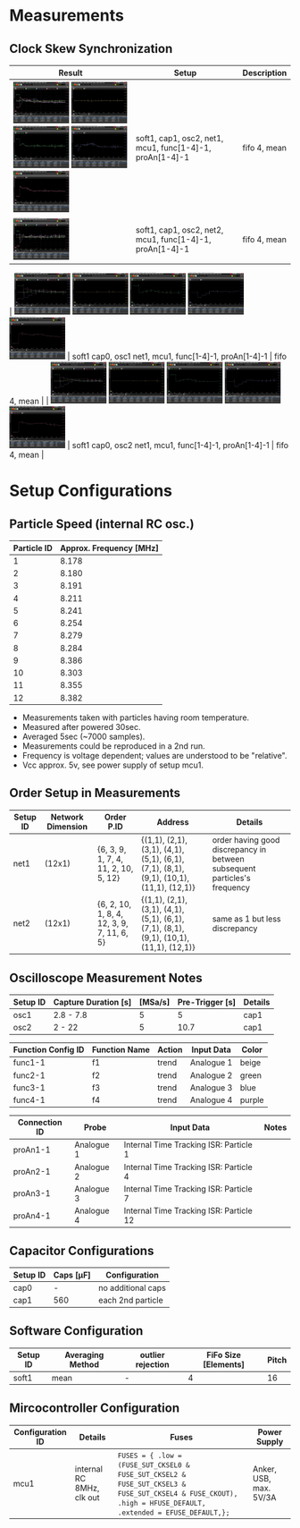 Measurements
============

Clock Skew Synchronization
--------------------------

| Result | Setup | Description | 
|--------|-------|-------------|
| <img src="./results/clock-skew-synchronization/sync-clock-skew-fifo4-mean-pitch16-c560-each2nd-particle-order1-20sec-0.png" width=100 /> <img src="./results/clock-skew-synchronization/sync-clock-skew-fifo4-mean-pitch16-c560-each2nd-particle-order1-20sec-1.png" width=100 /> <img src="./results/clock-skew-synchronization/sync-clock-skew-fifo4-mean-pitch16-c560-each2nd-particle-order1-20sec-2.png" width=100 /> <img src="./results/clock-skew-synchronization/sync-clock-skew-fifo4-mean-pitch16-c560-each2nd-particle-order1-20sec-3.png" width=100 /> <img src="./results/clock-skew-synchronization/sync-clock-skew-fifo4-mean-pitch16-c560-each2nd-particle-order1-20sec-4.png" width=100 /> | soft1, cap1, osc2, net1, mcu1, func[1-4]-1, proAn[1-4]-1 | fifo 4, mean | 
| <img src="./results/clock-skew-synchronization/sync-clock-skew-fifo4-mean-pitch16-c560-each2nd-particle-order2-20sec-0.png" width=100 /> | soft1, cap1, osc2, net2, mcu1, func[1-4]-1, proAn[1-4]-1 | fifo 4, mean |

| <img src="./results/clock-skew-synchronization/sync-clock-skew-fifo4-mean-pitch16-c0-order1-5sec-0.png" width=100 />
<img src="./results/clock-skew-synchronization/sync-clock-skew-fifo4-mean-pitch16-c0-order1-5sec-1.png" width=100 />
<img src="./results/clock-skew-synchronization/sync-clock-skew-fifo4-mean-pitch16-c0-order1-5sec-2.png" width=100 />
<img src="./results/clock-skew-synchronization/sync-clock-skew-fifo4-mean-pitch16-c0-order1-5sec-3.png" width=100 />
<img src="./results/clock-skew-synchronization/sync-clock-skew-fifo4-mean-pitch16-c0-order1-5sec-4.png" width=100 /> | soft1 cap0, osc1 net1, mcu1, func[1-4]-1, proAn[1-4]-1 | fifo 4, mean |
| <img src="./results/clock-skew-synchronization/sync-clock-skew-fifo4-mean-pitch16-c560-each2nd-particle-order1-5sec-0.png" width=100 />
<img src="./results/clock-skew-synchronization/sync-clock-skew-fifo4-mean-pitch16-c560-each2nd-particle-order1-5sec-1.png" width=100 />
<img src="./results/clock-skew-synchronization/sync-clock-skew-fifo4-mean-pitch16-c560-each2nd-particle-order1-5sec-2.png" width=100 />
<img src="./results/clock-skew-synchronization/sync-clock-skew-fifo4-mean-pitch16-c560-each2nd-particle-order1-5sec-3.png" width=100 />
<img src="./results/clock-skew-synchronization/sync-clock-skew-fifo4-mean-pitch16-c560-each2nd-particle-order1-5sec-4.png" width=100 /> | soft1 cap0, osc2 net1, mcu1, func[1-4]-1, proAn[1-4]-1 | fifo 4, mean | 


Setup Configurations
====================

Particle Speed (internal RC osc.)
---------------------------------

| Particle ID | Approx. Frequency [MHz]|
|-------------|--------------------|
| 1  | 8.178 |
| 2  | 8.180 |
| 3  | 8.191 |
| 4  | 8.211 |
| 5  | 8.241 |
| 6  | 8.254 |
| 7  | 8.279 |
| 8  | 8.284 |
| 9  | 8.386 |
| 10 | 8.303 |
| 11 | 8.355 |
| 12 | 8.382 |

* Measurements taken with particles having room temperature.
* Measured after powered 30sec. 
* Averaged 5sec (~7000 samples).
* Measurements could be reproduced in a 2nd run.
* Frequency is voltage dependent; values are understood to be "relative".
* Vcc approx. 5v, see power supply of setup mcu1.

Order Setup in Measurements
---------------------------

Setup ID | Network Dimension | Order P.ID | Address | Details |
|--------|-------------------|-------|--------------|---------|
| net1   | (12x1) | {6, 3, 9, 1, 7, 4, 11, 2, 10, 5, 12} | {(1,1), (2,1), (3,1), (4,1), (5,1), (6,1), (7,1), (8,1), (9,1), (10,1), (11,1), (12,1)} | order having good discrepancy in between subsequent particles's frequency |
| net2   | (12x1) | {6, 2, 10, 1, 8, 4, 12, 3, 9, 7, 11, 6, 5} | {(1,1), (2,1), (3,1), (4,1), (5,1), (6,1), (7,1), (8,1), (9,1), (10,1), (11,1), (12,1)} | same as 1 but less discrepancy |


Oscilloscope Measurement Notes
------------------------------

| Setup ID | Capture Duration [s] | [MSa/s] | Pre-Trigger [s] |  Details |
|----------|----------------------|---------|-----------------|----------|
| osc1        | 2.8 - 7.8            | 5       | 5              | cap1   |
| osc2        | 2 - 22               | 5       | 10.7           | cap1   |              

| Function Config ID | Function Name | Action | Input Data | Color |
|--------------------|---------------|--------|------------|-------|
| func1-1            | f1            | trend  | Analogue 1 | beige |
| func2-1            | f2            | trend  | Analogue 2 | green |
| func3-1            | f3            | trend  | Analogue 3 | blue  |
| func4-1            | f4            | trend  | Analogue 4 | purple | 

| Connection ID | Probe | Input Data | Notes |
|---------------|-------|------------|-------|
| proAn1-1 | Analogue 1 | Internal Time Tracking ISR: Particle 1  | |
| proAn2-1 | Analogue 2 | Internal Time Tracking ISR: Particle 4  | |
| proAn3-1 | Analogue 3 | Internal Time Tracking ISR: Particle 7  | |
| proAn4-1 | Analogue 4 | Internal Time Tracking ISR: Particle 12 | |

Capacitor Configurations
------------------------

| Setup ID | Caps [µF] | Configuration |
|----------|-----------|---------------|
| cap0     | -         | no additional caps |
| cap1     | 560       | each 2nd particle  |

Software Configuration
----------------------

| Setup ID | Averaging Method | outlier rejection | FiFo Size [Elements] | Pitch |
|----------|------------------|-------------------|----------------------|-------| 
| soft1    | mean             | -                 | 4                    | 16    |


Mircocontroller Configuration
-----------------------------

| Configuration ID | Details | Fuses | Power Supply |
|------------------|---------|-------|--------------|
| mcu1             | internal RC 8MHz, clk out | ```FUSES = { .low =  (FUSE_SUT_CKSEL0 & FUSE_SUT_CKSEL2 & FUSE_SUT_CKSEL3 & FUSE_SUT_CKSEL4 & FUSE_CKOUT), .high = HFUSE_DEFAULT, .extended = EFUSE_DEFAULT,};``` | Anker, USB, max. 5V/3A |
